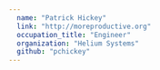 ```yaml
---
  name: "Patrick Hickey"
  link: "http://moreproductive.org"
  occupation_title: "Engineer"
  organization: "Helium Systems"
  github: "pchickey"
---
```

